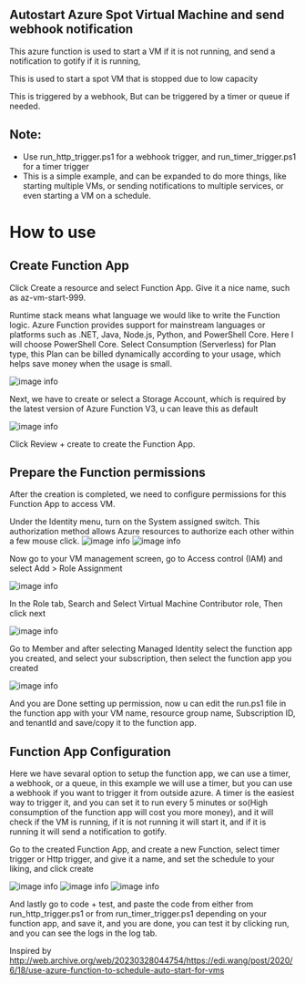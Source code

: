 ## Autostart Azure Spot Virtual Machine and send webhook notification
This azure function is used to start a VM if it is not running, and send a notification to gotify if it is running,

This is used to start a spot VM that is stopped due to low capacity

This is triggered by a webhook, But can be triggered by a timer or queue if needed.

## Note: 
* Use run_http_trigger.ps1 for a webhook trigger, and run_timer_trigger.ps1 for a timer trigger
* This is a simple example, and can be expanded to do more things, like starting multiple VMs, or sending notifications to multiple services, or even starting a VM on a schedule.

# How to use
## Create Function App

Click Create a resource and select Function App. Give it a nice name, such as az-vm-start-999.

Runtime stack means what language we would like to write the Function logic. Azure Function provides support for mainstream languages or platforms such as .NET, Java, Node.js, Python, and PowerShell Core. Here I will choose PowerShell Core.
Select Consumption (Serverless) for Plan type, this Plan can be billed dynamically according to your usage, which helps save money when the usage is small.

![image info](./images/1create-function.png)

Next, we have to create or select a Storage Account, which is required by the latest version of Azure Function V3, u can leave this as default


![image info](./images/2storage.png)

Click Review + create to create the Function App.

## Prepare the Function permissions
After the creation is completed, we need to configure permissions for this Function App to access VM.

Under the Identity menu, turn on the System assigned switch. 
This authorization method allows Azure resources to authorize each other within a few mouse click.
![image info](./images/3.permission.png)
![image info](./images/4.permission.png)

Now go to your VM management screen, go to Access control (IAM) and select Add > Role Assignment

![image info](./images/5.role.png)

In the Role tab, Search and Select  Virtual Machine Contributor role, Then click next

![image info](./images/6.vm_contributer.png)

Go to Member and after selecting Managed Identity select the function app you created, and select your subscription, then select the function app you created

![image info](./images/7.access.png)

And you are Done setting up permission, now u can edit the run.ps1 file in the function app with your VM name, resource group name, Subscription ID, and tenantId and save/copy it to the function app.

## Function App Configuration

Here we have sevaral option to setup the function app, we can use a timer, a webhook, or a queue, in this example we will use a timer, but you can use a webhook if you want to trigger it from outside azure. A timer is the easiest way to trigger it, and you can set it to run every 5 minutes or so(High consumption of the function app will cost you more money), and it will check if the VM is running, if it is not running it will start it, and if it is running it will send a notification to gotify.

Go to the created Function App, and create a new Function, select timer trigger or Http trigger, and give it a name, and set the schedule to your liking, and click create

![image info](./images/8.function-app.png)
![image info](./images/9.timer.png)
![image info](./images/10.code-test.png)

And lastly go to code + test, and paste the code from either from run_http_trigger.ps1 or from run_timer_trigger.ps1 depending on your function app, and save it, and you are done, you can test it by clicking run, and you can see the logs in the log tab.

Inspired by
http://web.archive.org/web/20230328044754/https://edi.wang/post/2020/6/18/use-azure-function-to-schedule-auto-start-for-vms

